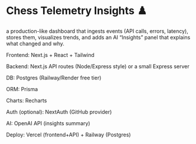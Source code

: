 # Chess Telemetry Insights ♟️
a production-like dashboard that ingests events (API calls, errors, latency), stores them, visualizes trends, and adds an AI “Insights” panel that explains what changed and why.

Frontend: Next.js + React + Tailwind

Backend: Next.js API routes (Node/Express style) or a small Express server

DB: Postgres (Railway/Render free tier)

ORM: Prisma

Charts: Recharts

Auth (optional): NextAuth (GitHub provider)

AI: OpenAI API (insights summary)

Deploy: Vercel (frontend+API) + Railway (Postgres)

